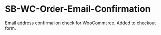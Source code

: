 # SB-WC-Order-Email-Confirmation
Email address confirmation check for WooCommerce. Added to checkout form.
